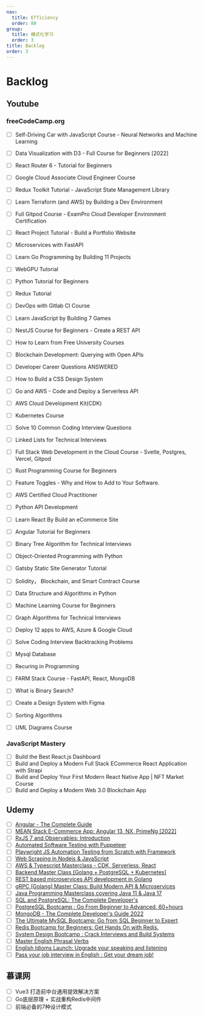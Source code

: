 ```yaml
---
nav:
  title: Efficiency
  order: 80
group:
  title: 模式化学习
  order: 3
title: Backlog
order: 3
---
```


# Backlog

## Youtube

### freeCodeCamp.org

- [ ] Self-Driving Car with JavaScript Course - Neural Networks and Machine Learning
- [ ] Data Visualization with D3 - Full Course for Beginners [2022]

- [ ] React Router 6 - Tutorial for Beginners
- [ ] Google Cloud Associate Cloud Engineer Course
- [ ] Redux Toolkit Tutorial - JavaScript State Management Library
- [ ] Learn Terraform (and AWS) by Building a Dev Environment
- [ ] Full Gitpod Course - ExamPro Cloud Developer Environment Certification
- [ ] React Project Tutorial - Build a Portfolio Website
- [ ] Microservices with FastAPI
- [ ] Learn Go Programming by Building 11 Projects
- [ ] WebGPU Tutorial
- [ ] Python Tutorial for Beginners
- [ ] Redux Tutorial
- [ ] DevOps with Gitlab CI Course
- [ ] Learn JavaScript by Building 7 Games
- [ ] NestJS Course for Beginners - Create a REST API
- [ ] How to Learn from Free University Courses
- [ ] Blockchain Development: Querying with Open APIs
- [ ] Developer Career Questions ANSWERED
- [ ] How to Build a CSS Design System
- [ ] Go and AWS - Code and Deploy a Serverless API
- [ ] AWS Cloud Development Kit(CDK)
- [ ] Kubernetes Course
- [ ] Solve 10 Common Coding Interview Questions
- [ ] Linked Lists for Technical Interviews
- [ ] Full Stack Web Development in the Cloud Course - Svetle, Postgres, Vercel, Gitpod
- [ ] Rust Programming Course for Beginners
- [ ] Feature Toggles - Why and How to Add to Your Software.
- [ ] AWS Certified Cloud Practitioner
- [ ] Python API Development
- [ ] Learn React By Build an eCommerce Site
- [ ] Angular Tutorial for Beginners
- [ ] Binary Tree Algorithm for Technical Interviews
- [ ] Object-Oriented Programming with Python
- [ ] Gatsby Static Site Generator Tutorial
- [ ] Solidity， Blockchain, and Smart Contract Course
- [ ] Data Structure and Algorithms in Python
- [ ] Machine Learning Course for Beginners
- [ ] Graph Algorithms for Technical Interviews
- [ ] Deploy 12 apps to AWS, Azure & Google Cloud
- [ ] Solve Coding Interview Backtracking Problems
- [ ] Mysql Database
- [ ] Recuring in Programming
- [ ] FARM Stack Course - FastAPI, React, MongoDB
- [ ] What is Binary Search?
- [ ] Create a Design System with Figma
- [ ] Sorting Algorithms
- [ ] UML Diagrams Course

### JavaScript Mastery

- [ ] Build the Best React.js Dashboard
- [ ] Build and Deploy a Modern Full Stack ECommerce React Application with Strapi
- [ ] Build and Deploy Your First Modern React Native App | NFT Market Course
- [ ] Build and Deploy  a Modern Web 3.0 Blockchain App

## Udemy

- [ ] [Angular - The Complete Guide](https://www.udemy.com/course/the-complete-guide-to-angular-2/)
- [ ] [MEAN Stack E-Commerce App: Angular 13, NX, PrimeNg [2022]](https://www.udemy.com/course/mean-stack-ecommerce-app-angular-nx-primeng/)
- [ ] [RxJS 7 and Observables: Introduction](https://www.udemy.com/course/rxjs-and-observables/)
- [ ] [Automated Software Testing with Puppeteer](https://www.udemy.com/course/automated-headless-browser-testing-with-puppeteer/)
- [ ] [Playwright JS Automation Testing from Scratch with Framework](https://www.udemy.com/course/playwright-tutorials-automation-testing/)
- [ ] [Web Scraping in Nodejs & JavaScript](https://www.udemy.com/course/web-scraping-in-nodejs/)
- [ ] [AWS & Typescript Masterclass - CDK, Serverless, React](https://www.udemy.com/course/aws-typescript-cdk-serverless-react/)
- [ ] [Backend Master Class [Golang + PostgreSQL + Kubernetes]](https://www.udemy.com/course/backend-master-class-golang-postgresql-kubernetes/)
- [ ] [REST based microservices API development in Golang](https://www.udemy.com/course/rest-based-microservices-api-development-in-go-lang/)
- [ ] [gRPC [Golang] Master Class: Build Modern API & Microservices](https://www.udemy.com/course/grpc-golang/)
- [ ] [Java Programming Masterclass covering Java 11 & Java 17](https://www.udemy.com/course/java-the-complete-java-developer-course/)
- [ ] [SQL and PostgreSQL: The Complete Developer's](https://www.udemy.com/course/sql-and-postgresql/)
- [ ] [PostgreSQL Bootcamp : Go From Beginner to Advanced, 60+hours](https://www.udemy.com/course/postgresqlmasterclass/)
- [ ] [MongoDB - The Complete Developer's Guide 2022](https://www.udemy.com/course/mongodb-the-complete-developers-guide/)
- [ ] [The Ultimate MySQL Bootcamp: Go from SQL Beginner to Expert](https://www.udemy.com/course/the-ultimate-mysql-bootcamp-go-from-sql-beginner-to-expert/)
- [ ] [Redis Bootcamp for Beginners: Get Hands On with Redis.](https://www.udemy.com/course/redis-bootcamp-for-beginners/)
- [ ] [System Design Bootcamp : Crack Interviews and Build Systems](https://www.udemy.com/course/system-design-bootcamp/)
- [ ] [Master English Phrasal Verbs](https://www.udemy.com/course/master-english-phrasal-verbs/)
- [ ] [English Idioms Launch: Upgrade your speaking and listening](https://www.udemy.com/course/english-idioms-launch-upgrade-your-speaking-and-listening/)
- [ ] [Pass your job interview in English : Get your dream job!](https://www.udemy.com/course/job-interview-english/)

## 慕课网

- [ ] Vue3 打造前中台通用提效解决方案
- [ ] Go底层原理 + 实战重构Redis中间件
- [ ] 前端必备的7种设计模式
